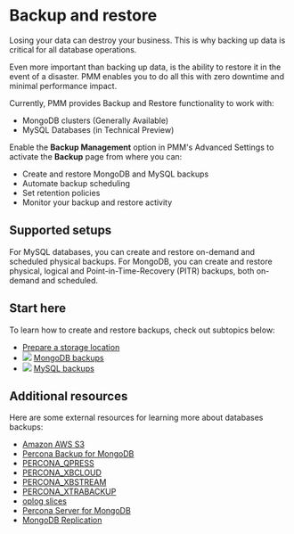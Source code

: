 # Backup and restore

Losing your data can destroy your business. This is why backing up data is critical for all database operations.

Even more important than backing up data, is the ability to restore it in the event of a disaster. PMM enables you to do all this with zero downtime and minimal performance impact.

Currently, PMM provides Backup and Restore functionality to work with:

- MongoDB clusters (Generally Available)
- MySQL Databases (in Technical Preview)

Enable the **Backup Management** option in PMM's Advanced Settings to activate the **Backup** page from where you can: 

- Create and restore MongoDB and MySQL backups 
- Automate backup scheduling
- Set retention policies
- Monitor your backup and restore activity

## Supported setups

For MySQL databases, you can create and restore on-demand and scheduled physical backups. For MongoDB, you can create and restore physical, logical and Point-in-Time-Recovery (PITR) backups, both on-demand and scheduled.

## Start here
To learn how to create and restore backups, check out subtopics below:

- [Prepare a storage location](prepare_storage_location.md)
- ![](../_images/MongoDB_Logo.png) [MongoDB backups](../../get-started/backup/backup_mongo.md)
- ![](../_images/mysql_logo.png) [MySQL backups](backup_mysql.md)

## Additional resources
Here are some external resources for learning more about databases backups:

- [Amazon AWS S3](https://aws.amazon.com/s3/)
- [Percona Backup for MongoDB](https://www.percona.com/doc/percona-backup-mongodb/installation.html)
- [PERCONA_QPRESS](https://docs.percona.com/percona-xtrabackup/2.4/backup_scenarios/compressed_backup.html)
- [PERCONA_XBCLOUD](https://www.percona.com/doc/percona-xtrabackup/2.3/xbcloud/xbcloud.html)
- [PERCONA_XBSTREAM](https://www.percona.com/doc/percona-xtrabackup/2.3/xbstream/xbstream.html)
- [PERCONA_XTRABACKUP](https://www.percona.com/software/mysql-database/percona-xtrabackup)
- [oplog slices](https://www.percona.com/doc/percona-backup-mongodb/glossary.html#term-oplog-slice)
- [Percona Server for MongoDB](https://www.percona.com/software/mongo-database/percona-server-for-mongodb)
- [MongoDB Replication](https://docs.mongodb.com/manual/replication/)
